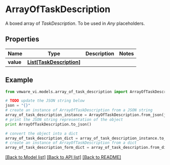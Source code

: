 # ArrayOfTaskDescription

A boxed array of *TaskDescription*. To be used in *Any* placeholders. 

## Properties
Name | Type | Description | Notes
------------ | ------------- | ------------- | -------------
**value** | [**List[TaskDescription]**](TaskDescription.md) |  | 

## Example

```python
from vmware_vi.models.array_of_task_description import ArrayOfTaskDescription

# TODO update the JSON string below
json = "{}"
# create an instance of ArrayOfTaskDescription from a JSON string
array_of_task_description_instance = ArrayOfTaskDescription.from_json(json)
# print the JSON string representation of the object
print ArrayOfTaskDescription.to_json()

# convert the object into a dict
array_of_task_description_dict = array_of_task_description_instance.to_dict()
# create an instance of ArrayOfTaskDescription from a dict
array_of_task_description_form_dict = array_of_task_description.from_dict(array_of_task_description_dict)
```
[[Back to Model list]](../README.md#documentation-for-models) [[Back to API list]](../README.md#documentation-for-api-endpoints) [[Back to README]](../README.md)


